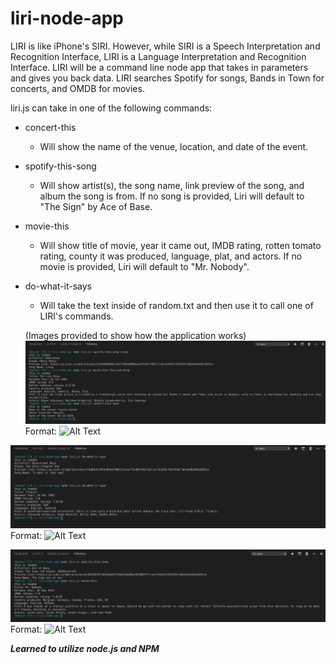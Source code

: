 # liri-node-app

LIRI is like iPhone's SIRI. However, while SIRI is a Speech Interpretation and Recognition Interface, LIRI is a Language Interpretation and Recognition Interface. LIRI will be a command line node app that takes in parameters and gives you back data.  LIRI searches Spotify for songs, Bands in Town for concerts, and OMDB for movies.

liri.js can take in one of the following commands:
* concert-this 
  - Will show the name of the venue, location, and date of the event.
 
* spotify-this-song 
  - Will show artist(s), the song name, link preview of the song, and album the song is from.  If no song is provided, Liri will default to "The Sign" by Ace of Base.
 
* movie-this 
  - Will show title of movie, year it came out, IMDB rating, rotten tomato rating, county it was produced, language, plat, and actors.  If no movie is provided, Liri will default to "Mr. Nobody".

* do-what-it-says 
  - Will take the text inside of random.txt and then use it to call one of LIRI's commands.
  
  (Images provided to show how the application works)
![GitHub Logo](Images/Liri-bot-1.png)
Format: ![Alt Text](url)

![GitHub Logo](Images/Liri-bot-2.png)
Format: ![Alt Text](url)

![GitHub Logo](Images/Liri-bot-3.png)
Format: ![Alt Text](url) 
  
  ***Learned to utilize node.js and NPM***
